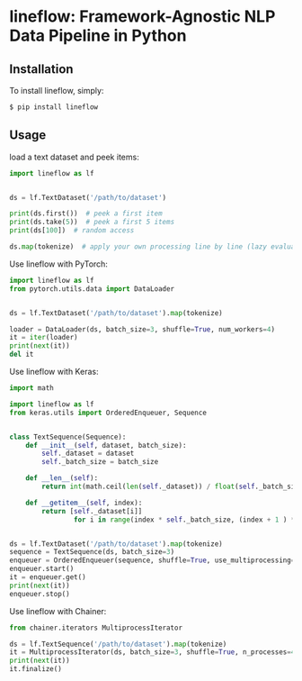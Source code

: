 # lineflow: Framework-Agnostic NLP Data Pipeline in Python

## Installation

To install lineflow, simply:

```sh
$ pip install lineflow
```

## Usage

load a text dataset and peek items:

```py
import lineflow as lf


ds = lf.TextDataset('/path/to/dataset')

print(ds.first())  # peek a first item
print(ds.take(5))  # peek a first 5 items
print(ds[100])  # random access

ds.map(tokenize)  # apply your own processing line by line (lazy evaluation)
```

Use lineflow with PyTorch:

```py
import lineflow as lf
from pytorch.utils.data import DataLoader


ds = lf.TextDataset('/path/to/dataset').map(tokenize)

loader = DataLoader(ds, batch_size=3, shuffle=True, num_workers=4)
it = iter(loader)
print(next(it))
del it
```

Use lineflow with Keras:

```py
import math

import lineflow as lf
from keras.utils import OrderedEnqueuer, Sequence


class TextSequence(Sequence):
    def __init__(self, dataset, batch_size):
        self._dataset = dataset
        self._batch_size = batch_size

    def __len__(self):
        return int(math.ceil(len(self._dataset)) / float(self._batch_size))

    def __getitem__(self, index):
        return [self._dataset[i]]
                for i in range(index * self._batch_size, (index + 1 ) * self._batch_size)


ds = lf.TextDataset('/path/to/dataset').map(tokenize)
sequence = TextSequence(ds, batch_size=3)
enqueuer = OrderedEnqueuer(sequence, shuffle=True, use_multiprocessing=True)
enqueuer.start()
it = enqueuer.get()
print(next(it))
enqueuer.stop()
```

Use lineflow with Chainer:

```py
from chainer.iterators MultiprocessIterator

ds = lf.TextSequence('/path/to/dataset').map(tokenize)
it = MultiprocessIterator(ds, batch_size=3, shuffle=True, n_processes=4)
print(next(it))
it.finalize()
```
